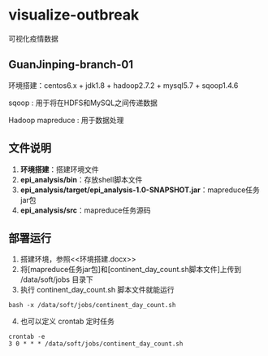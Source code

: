 # visualize-outbreak
可视化疫情数据

## GuanJinping-branch-01
环境搭建：centos6.x + jdk1.8 + hadoop2.7.2 + mysql5.7 + sqoop1.4.6

sqoop : 用于将在HDFS和MySQL之间传递数据

Hadoop mapreduce : 用于数据处理

## 文件说明
1. **环境搭建**：搭建环境文件
2. **epi_analysis/bin**：存放shell脚本文件
3. **epi_analysis/target/epi_analysis-1.0-SNAPSHOT.jar**：mapreduce任务jar包
4. **epi_analysis/src**：mapreduce任务源码

## 部署运行
1. 搭建环境，参照<<环境搭建.docx>>
2. 将[mapreduce任务jar包]和[continent_day_count.sh脚本文件]上传到 /data/soft/jobs 目录下
3. 执行 continent_day_count.sh 脚本文件就能运行
```shell
bash -x /data/soft/jobs/continent_day_count.sh
```
4. 也可以定义 crontab 定时任务
```shell
crontab -e
3 0 * * * /data/soft/jobs/continent_day_count.sh
```
